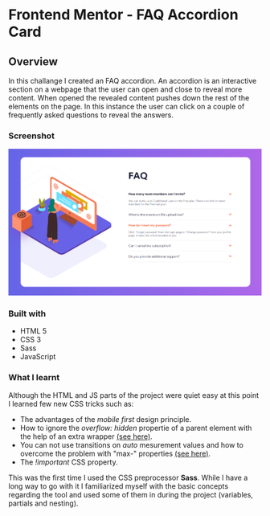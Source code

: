 # Frontend Mentor - FAQ Accordion Card

## Overview

In this challange I created an FAQ accordion. An accordion is an interactive section on a webpage that the user can open and close to reveal more content. When opened the revealed content pushes down the rest of the elements on the page. In this instance the user can click on a couple of frequently asked questions to reveal the answers.

### Screenshot

![](./screenshot.png)

### Built with

- HTML 5
- CSS 3
- Sass
- JavaScript

### What I learnt

Although the HTML and JS parts of the project were quiet easy at this point I learned few new CSS tricks such as:
- The advantages of the *mobile first* design principle.
- How to ignore the *overflow: hidden* propertie of a parent element with the help of an extra wrapper [(see here)](http://jsfiddle.net/kv0bLpw8/).
- You can not use transitions on *auto* mesurement values and how to overcome the problem with "max-" properties [(see here)](https://css-tricks.com/using-css-transitions-auto-dimensions/).
- The *!important* CSS property.

This was the first time I used the CSS preprocessor **Sass**. While I have a long way to go with it I familiarized myself with the basic concepts regarding the tool and used some of them in during the project (variables, partials and nesting).